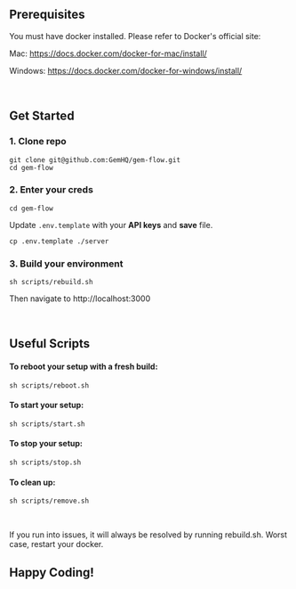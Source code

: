 ## Prerequisites

You must have docker installed. Please refer to Docker's official site:

Mac: https://docs.docker.com/docker-for-mac/install/

Windows: https://docs.docker.com/docker-for-windows/install/

<br/>

## **Get Started**
### 1. **Clone repo**
```
git clone git@github.com:GemHQ/gem-flow.git
cd gem-flow
```

### 2. **Enter your creds**
```
cd gem-flow
```
Update `.env.template` with your **API keys** and **save** file.

```
cp .env.template ./server
```

### 3. **Build your environment**
```
sh scripts/rebuild.sh
```
Then navigate to http://localhost:3000

<br/>

## **Useful Scripts**

#### **To reboot your setup with a fresh build:**
```
sh scripts/reboot.sh
```
#### **To start your setup:**
```
sh scripts/start.sh
```
#### **To stop your setup:**
```
sh scripts/stop.sh
```
#### **To clean up:**
```
sh scripts/remove.sh
```

<br/>

If you run into issues, it will always be resolved by running rebuild.sh.
Worst case, restart your docker.

## Happy Coding!
